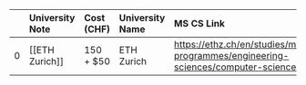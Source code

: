 |    | University Note   | Cost (CHF)   | University Name   | MS CS Link                                                                                     |
|---:|:------------------|:-------------|:------------------|:-----------------------------------------------------------------------------------------------|
|  0 | [[ETH Zurich]]    | 150 + $50    | ETH Zurich        | https://ethz.ch/en/studies/master/degree-programmes/engineering-sciences/computer-science.html |